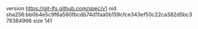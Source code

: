 version https://git-lfs.github.com/spec/v1
oid sha256:bb0b4e5c9f6a580fbcdb74d1faa0b159cfce343ef50c22ca382d5bc378384966
size 141
